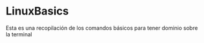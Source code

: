 # LinuxBasics
Esta es una recopilación de los comandos básicos para tener dominio sobre la terminal
